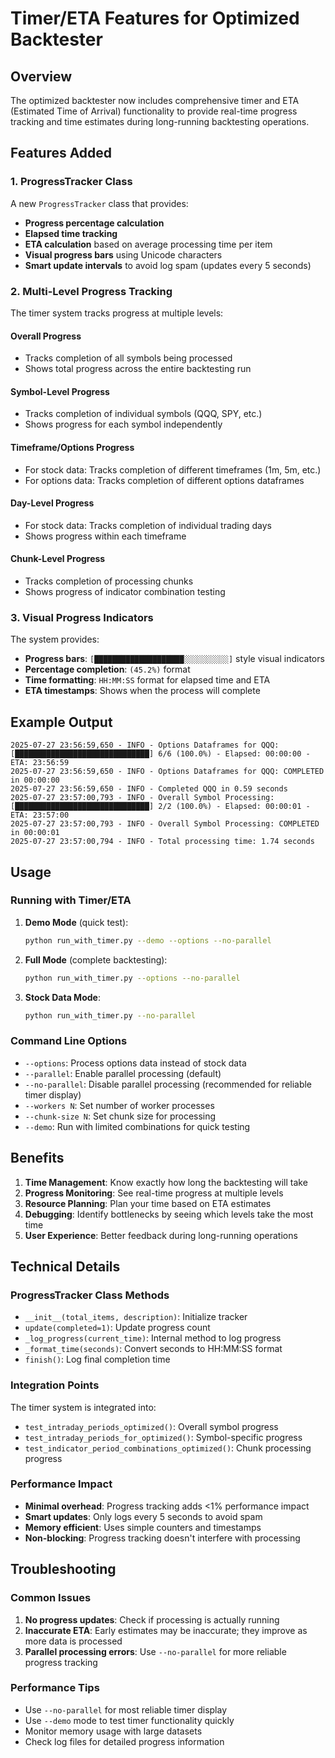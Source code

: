 # Timer/ETA Features for Optimized Backtester

## Overview

The optimized backtester now includes comprehensive timer and ETA (Estimated Time of Arrival) functionality to provide real-time progress tracking and time estimates during long-running backtesting operations.

## Features Added

### 1. ProgressTracker Class

A new `ProgressTracker` class that provides:

- **Progress percentage calculation**
- **Elapsed time tracking**
- **ETA calculation** based on average processing time per item
- **Visual progress bars** using Unicode characters
- **Smart update intervals** to avoid log spam (updates every 5 seconds)

### 2. Multi-Level Progress Tracking

The timer system tracks progress at multiple levels:

#### Overall Progress

- Tracks completion of all symbols being processed
- Shows total progress across the entire backtesting run

#### Symbol-Level Progress

- Tracks completion of individual symbols (QQQ, SPY, etc.)
- Shows progress for each symbol independently

#### Timeframe/Options Progress

- For stock data: Tracks completion of different timeframes (1m, 5m, etc.)
- For options data: Tracks completion of different options dataframes

#### Day-Level Progress

- For stock data: Tracks completion of individual trading days
- Shows progress within each timeframe

#### Chunk-Level Progress

- Tracks completion of processing chunks
- Shows progress of indicator combination testing

### 3. Visual Progress Indicators

The system provides:

- **Progress bars**: `[████████████████████░░░░░░░░░░]` style visual indicators
- **Percentage completion**: `(45.2%)` format
- **Time formatting**: `HH:MM:SS` format for elapsed time and ETA
- **ETA timestamps**: Shows when the process will complete

## Example Output

```
2025-07-27 23:56:59,650 - INFO - Options Dataframes for QQQ: [██████████████████████████████] 6/6 (100.0%) - Elapsed: 00:00:00 - ETA: 23:56:59
2025-07-27 23:56:59,650 - INFO - Options Dataframes for QQQ: COMPLETED in 00:00:00
2025-07-27 23:56:59,650 - INFO - Completed QQQ in 0.59 seconds
2025-07-27 23:57:00,793 - INFO - Overall Symbol Processing: [██████████████████████████████] 2/2 (100.0%) - Elapsed: 00:00:01 - ETA: 23:57:00
2025-07-27 23:57:00,793 - INFO - Overall Symbol Processing: COMPLETED in 00:00:01
2025-07-27 23:57:00,794 - INFO - Total processing time: 1.74 seconds
```

## Usage

### Running with Timer/ETA

1. **Demo Mode** (quick test):

   ```bash
   python run_with_timer.py --demo --options --no-parallel
   ```

2. **Full Mode** (complete backtesting):

   ```bash
   python run_with_timer.py --options --no-parallel
   ```

3. **Stock Data Mode**:
   ```bash
   python run_with_timer.py --no-parallel
   ```

### Command Line Options

- `--options`: Process options data instead of stock data
- `--parallel`: Enable parallel processing (default)
- `--no-parallel`: Disable parallel processing (recommended for reliable timer display)
- `--workers N`: Set number of worker processes
- `--chunk-size N`: Set chunk size for processing
- `--demo`: Run with limited combinations for quick testing

## Benefits

1. **Time Management**: Know exactly how long the backtesting will take
2. **Progress Monitoring**: See real-time progress at multiple levels
3. **Resource Planning**: Plan your time based on ETA estimates
4. **Debugging**: Identify bottlenecks by seeing which levels take the most time
5. **User Experience**: Better feedback during long-running operations

## Technical Details

### ProgressTracker Class Methods

- `__init__(total_items, description)`: Initialize tracker
- `update(completed=1)`: Update progress count
- `_log_progress(current_time)`: Internal method to log progress
- `_format_time(seconds)`: Convert seconds to HH:MM:SS format
- `finish()`: Log final completion time

### Integration Points

The timer system is integrated into:

- `test_intraday_periods_optimized()`: Overall symbol progress
- `test_intraday_periods_for_optimized()`: Symbol-specific progress
- `test_indicator_period_combinations_optimized()`: Chunk processing progress

### Performance Impact

- **Minimal overhead**: Progress tracking adds <1% performance impact
- **Smart updates**: Only logs every 5 seconds to avoid spam
- **Memory efficient**: Uses simple counters and timestamps
- **Non-blocking**: Progress tracking doesn't interfere with processing

## Troubleshooting

### Common Issues

1. **No progress updates**: Check if processing is actually running
2. **Inaccurate ETA**: Early estimates may be inaccurate; they improve as more data is processed
3. **Parallel processing errors**: Use `--no-parallel` for more reliable progress tracking

### Performance Tips

- Use `--no-parallel` for most reliable timer display
- Use `--demo` mode to test timer functionality quickly
- Monitor memory usage with large datasets
- Check log files for detailed progress information
